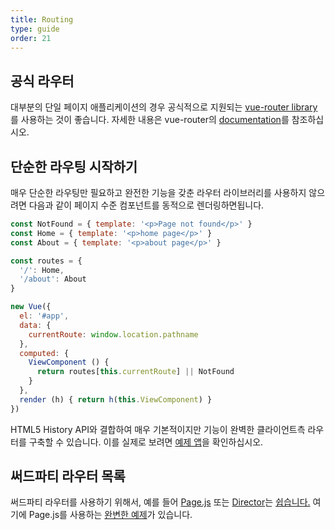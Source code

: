 ```yaml
---
title: Routing
type: guide
order: 21
---
```


## 공식 라우터

대부분의 단일 페이지 애플리케이션의 경우 공식적으로 지원되는 [vue-router library](https://github.com/vuejs/vue-router)를 사용하는 것이 좋습니다. 자세한 내용은 vue-router의 [documentation](http://vuejs.github.io/vue-router/)를 참조하십시오.

## 단순한 라우팅 시작하기

매우 단순한 라우팅만 필요하고 완전한 기능을 갖춘 라우터 라이브러리를 사용하지 않으려면 다음과 같이 페이지 수준 컴포넌트를 동적으로 렌더링하면됩니다.

``` js
const NotFound = { template: '<p>Page not found</p>' }
const Home = { template: '<p>home page</p>' }
const About = { template: '<p>about page</p>' }

const routes = {
  '/': Home,
  '/about': About
}

new Vue({
  el: '#app',
  data: {
    currentRoute: window.location.pathname
  },
  computed: {
    ViewComponent () {
      return routes[this.currentRoute] || NotFound
    }
  },
  render (h) { return h(this.ViewComponent) }
})
```

HTML5 History API와 결합하여 매우 기본적이지만 기능이 완벽한 클라이언트측 라우터를 구축할 수 있습니다. 이를 실제로 보려면 [예제 앱](https://github.com/chrisvfritz/vue-2.0-simple-routing-example)을 확인하십시오.

## 써드파티 라우터 목록

써드파티 라우터를 사용하기 위해서, 예를 들어 [Page.js](https://github.com/visionmedia/page.js) 또는 [Director](https://github.com/flatiron/director)는 [쉽습니다.](https://github.com/chrisvfritz/vue-2.0-simple-routing-example/compare/master...pagejs) 여기에 Page.js를 사용하는 [완변한 예제](https://github.com/chrisvfritz/vue-2.0-simple-routing-example/tree/pagejs)가 있습니다.
